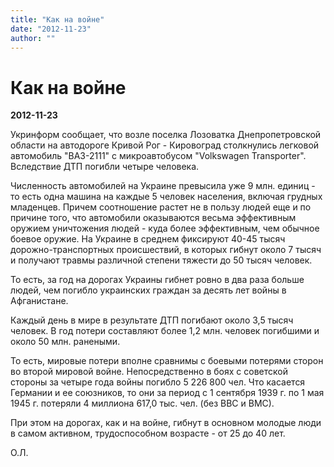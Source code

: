```yaml
---
title: "Как на войне"
date: "2012-11-23"
author: ""
---
```


# Как на войне

**2012-11-23** 

Укринформ сообщает, что возле поселка Лозоватка Днепропетровской области на автодороге Кривой Рог - Кировоград столкнулись легковой автомобиль "ВАЗ-2111" с микроавтобусом "Volkswagen Transporter". Вследствие ДТП погибли четыре человека.

Численность автомобилей на Украине превысила уже 9 млн. единиц - то есть одна машина на каждые 5 человек населения, включая грудных младенцев. Причем соотношение растет не в пользу людей еще и по причине того, что автомобили оказываются весьма эффективным оружием уничтожения людей - куда более эффективным, чем обычное боевое оружие. На Украине в среднем фиксируют 40-45 тысяч дорожно-транспортных происшествий, в которых гибнут около 7 тысяч и получают травмы различной степени тяжести до 50 тысяч человек.

То есть, за год на дорогах Украины гибнет ровно в два раза больше людей, чем погибло украинских граждан за десять лет войны в Афганистане.

Каждый день в мире в результате ДТП погибают около 3,5 тысяч человек. В год потери составляют более 1,2 млн. человек погибшими и около 50 млн. ранеными.

То есть, мировые потери вполне сравнимы с боевыми потерями сторон во второй мировой войне. Непосредственно в боях с советской стороны за четыре года войны погибло 5 226 800 чел. Что касается Германии и ее союзников, то они за период с 1 сентября 1939 г. по 1 мая 1945 г. потеряли 4 миллиона 617,0 тыс. чел. (без ВВС и ВМС).

При этом на дорогах, как и на войне, гибнут в основном молодые люди в самом активном, трудоспособном возрасте - от 25 до 40 лет.

О.Л.